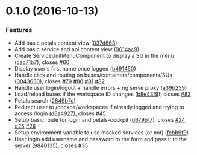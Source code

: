<a name=""></a>
# 0.1.0 (2016-10-13)


### Features

* Add basic petals content view ([037d663](https://gitlab.com/victornoel/petals-cockpit/commit/037d663))
* Add basic service and api content view ([9014ac9](https://gitlab.com/victornoel/petals-cockpit/commit/9014ac9))
* Create ServiceUnitMenuComponent to display a SU in the menu ([cac71b7](https://gitlab.com/victornoel/petals-cockpit/commit/cac71b7)), closes [#60](https://gitlab.com/victornoel/petals-cockpit/issues/60)
* Display user's first name once logged ([b491450](https://gitlab.com/victornoel/petals-cockpit/commit/b491450))
* Handle click and routing on buses/containers/components/SUs ([0043630](https://gitlab.com/victornoel/petals-cockpit/commit/0043630)), closes [#79](https://gitlab.com/victornoel/petals-cockpit/issues/79) [#80](https://gitlab.com/victornoel/petals-cockpit/issues/80) [#81](https://gitlab.com/victornoel/petals-cockpit/issues/81) [#82](https://gitlab.com/victornoel/petals-cockpit/issues/82)
* Handle user login/logout + handle errors + ng serve proxy ([a39b239](https://gitlab.com/victornoel/petals-cockpit/commit/a39b239))
* Load/reload buses if the workspace ID changes ([b8e43f9](https://gitlab.com/victornoel/petals-cockpit/commit/b8e43f9)), closes [#83](https://gitlab.com/victornoel/petals-cockpit/issues/83)
* Petals search ([2849b7e](https://gitlab.com/victornoel/petals-cockpit/commit/2849b7e))
* Redirect user to /cockpit/workspaces if already logged and trying to access /login ([d8a4927](https://gitlab.com/victornoel/petals-cockpit/commit/d8a4927)), closes [#45](https://gitlab.com/victornoel/petals-cockpit/issues/45)
* Setup basic route for login and petals-cockpit ([d679b17](https://gitlab.com/victornoel/petals-cockpit/commit/d679b17)), closes [#24](https://gitlab.com/victornoel/petals-cockpit/issues/24) [#25](https://gitlab.com/victornoel/petals-cockpit/issues/25) [#26](https://gitlab.com/victornoel/petals-cockpit/issues/26)
* Setup environment variable to use mocked services (or not) ([fcbb9f9](https://gitlab.com/victornoel/petals-cockpit/commit/fcbb9f9))
* User login add username and password to the form and pass it to the server ([9840135](https://gitlab.com/victornoel/petals-cockpit/commit/9840135)), closes [#35](https://gitlab.com/victornoel/petals-cockpit/issues/35)

